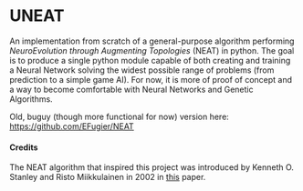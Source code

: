 # UNEAT
An implementation from scratch of a general-purpose algorithm performing *NeuroEvolution through Augmenting Topologies* (NEAT) in python. The goal is to produce a single python module capable of both creating and training a Neural Network solving the widest possible range of problems (from prediction to a simple game AI). For now, it is more of proof of concept and a way to become comfortable with Neural Networks and Genetic Algorithms.

Old, buguy (though more functional for now) version here: https://github.com/EFugier/NEAT

#### Credits
The NEAT algorithm that inspired this project was introduced by Kenneth O. Stanley and Risto Miikkulainen in 2002 in [this](http://nn.cs.utexas.edu/downloads/papers/stanley.ec02.pdf) paper.
